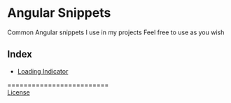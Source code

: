 # Angular Snippets
Common Angular snippets I use in my projects
Feel free to use as you wish

## Index

- [Loading Indicator](https://github.com/ThomasClague/angular-snippets/blob/main/snippets/Loading-indicator.md)




========================= 
<br />
[License](https://github.com/ThomasClague/angular-snippets/blob/main/LICENSE)
